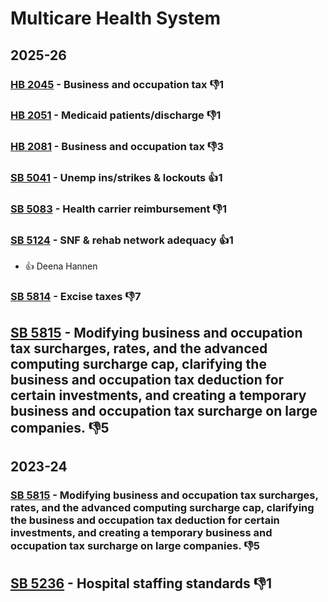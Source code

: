 # Multicare Health System
## 2025-26

### [HB 2045](/bill/2025-26/hb/2045/) - Business and occupation tax  👎1 

### [HB 2051](/bill/2025-26/hb/2051/) - Medicaid patients/discharge  👎1 

### [HB 2081](/bill/2025-26/hb/2081/) - Business and occupation tax  👎3 

### [SB 5041](/bill/2025-26/sb/5041/) - Unemp ins/strikes & lockouts 👍1  

### [SB 5083](/bill/2025-26/sb/5083/) - Health carrier reimbursement  👎1 

### [SB 5124](/bill/2025-26/sb/5124/) - SNF & rehab network adequacy 👍1  
* 👍 Deena Hannen

### [SB 5814](/bill/2025-26/sb/5814/) - Excise taxes  👎7 

## [SB 5815](/bill/2025-26/sb/5815/) - Modifying business and occupation tax surcharges, rates, and the advanced computing surcharge cap, clarifying the business and occupation tax deduction for certain investments, and creating a temporary business and occupation tax surcharge on large companies.  👎5 

## 2023-24

### [SB 5815](/bill/2023-24/sb/5815/) - Modifying business and occupation tax surcharges, rates, and the advanced computing surcharge cap, clarifying the business and occupation tax deduction for certain investments, and creating a temporary business and occupation tax surcharge on large companies.  👎5 

## [SB 5236](/bill/2023-24/sb/5236/) - Hospital staffing standards  👎1 
